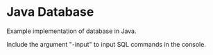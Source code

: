  # Java Database

Example implementation of database in Java.

Include the argument "-input" to input SQL commands in the console.
